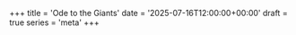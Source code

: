 +++
title = 'Ode to the Giants'
date = '2025-07-16T12:00:00+00:00'
draft = true
series = 'meta'
+++
